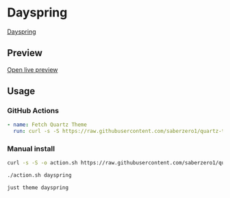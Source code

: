 # Dayspring

[Dayspring](https://github.com/erykwalder)

## Preview

[Open live preview](https://quartz-themes.github.io/dayspring/)

## Usage

### GitHub Actions

```yaml
- name: Fetch Quartz Theme
  run: curl -s -S https://raw.githubusercontent.com/saberzero1/quartz-themes/master/action.sh | bash -s -- dayspring
```

### Manual install

```bash
curl -s -S -o action.sh https://raw.githubusercontent.com/saberzero1/quartz-themes/master/action.sh

./action.sh dayspring
```

```bash
just theme dayspring
```

